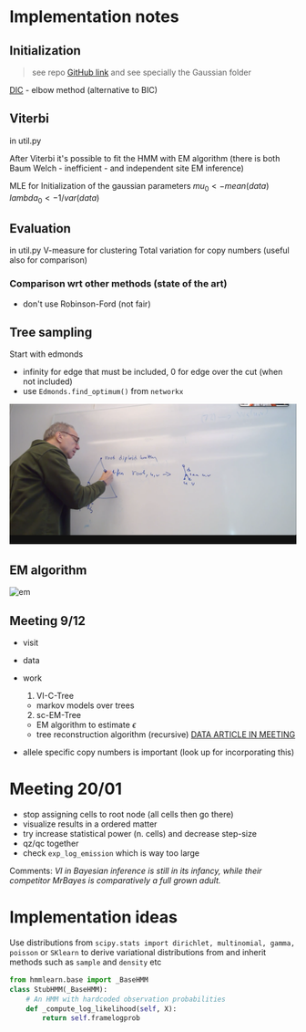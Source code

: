 # Implementation notes

## Initialization
> see repo [GitHub link](https://github.com/negar7918/CopyMix/tree/master) and see specially the Gaussian folder

[DIC](https://en.wikipedia.org/wiki/Deviance_information_criterion) - elbow method (alternative to BIC)
## Viterbi
in util.py

After Viterbi it's possible to fit the HMM with EM algorithm (there is both Baum Welch - inefficient - and 
independent site EM inference)

MLE for Initialization of the gaussian parameters
$mu_0 <- mean(data)$
$lambda_0 <- 1 / var(data)$ 


## Evaluation
in util.py
V-measure for clustering
Total variation for copy numbers (useful also for comparison)

### Comparison wrt other methods (state of the art)
- don't use Robinson-Ford (not fair)

## Tree sampling

Start with edmonds
- infinity for edge that must be included, 0 for edge over the cut (when not included)
- use `Edmonds.find_optimum()` from `networkx`

![lca](img/least_common_ancestors.png)

## EM algorithm
![em](img/em.png)

## Meeting 9/12

- visit
- data
- work
  1. VI-C-Tree
    - markov models over trees
  2. sc-EM-Tree
    - EM algorithm to estimate $\epsilon$
    - tree reconstruction algorithm (recursive)
[DATA ARTICLE IN MEETING](https://www.nature.com/articles/s41586-022-05249-0)

- allele specific copy numbers is important (look up for incorporating this)

# Meeting 20/01

- stop assigning cells to root node (all cells then go there)
- visualize results in a ordered matter
- try increase statistical power (n. cells) and decrease step-size
- qz/qc together
- check `exp_log_emission` which is way too large

Comments:
_VI in Bayesian inference is still in its infancy, while their competitor MrBayes is comparatively a full grown adult._

# Implementation ideas

Use distributions from 
`scipy.stats import dirichlet, multinomial, gamma, poisson` 
or `SKlearn` to derive variational distributions from and inherit methods
such as `sample` and `density` etc

```python
from hmmlearn.base import _BaseHMM
class StubHMM(_BaseHMM):
    # An HMM with hardcoded observation probabilities
    def _compute_log_likelihood(self, X):
        return self.framelogprob
```
